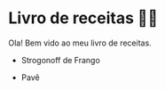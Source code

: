 # Livro de receitas :man_cook:

Ola! Bem vido ao meu livro de receitas.

- Strogonoff de Frango

- Pavê

  





